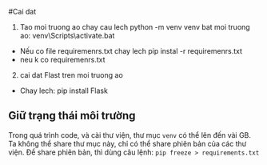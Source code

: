 #Cai dat
1. Tao  moi truong ao
    chay cau lech python -m venv venv
    bat moi truong ao: venv\Scripts\activate.bat
 - Nếu co file requiremenrs.txt chay lech pip instal -r requiremenrs.txt
 - neu k co requiremenrs.txt
2. cai dat Flast tren moi truong ao
- Chay lech: pip install Flask


## Giữ trạng thái môi trường
Trong quá trình code, và cài thư viện, thư mục `venv` có thể lên đến vài GB. Ta không thể share thư mục này, chỉ có thể share phiên bản của các thư viện. Để share phiên bản, thì dùng câu lệnh: `pip freeze > requirements.txt`